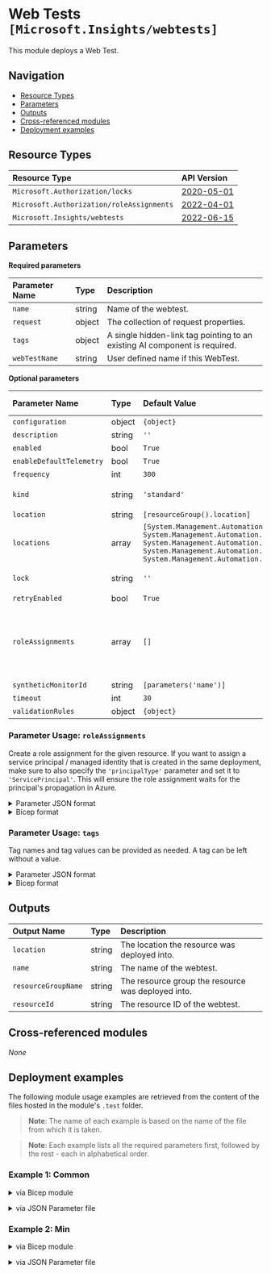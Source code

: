 # Web Tests `[Microsoft.Insights/webtests]`

This module deploys a Web Test.

## Navigation

- [Resource Types](#Resource-Types)
- [Parameters](#Parameters)
- [Outputs](#Outputs)
- [Cross-referenced modules](#Cross-referenced-modules)
- [Deployment examples](#Deployment-examples)

## Resource Types

| Resource Type | API Version |
| :-- | :-- |
| `Microsoft.Authorization/locks` | [2020-05-01](https://learn.microsoft.com/en-us/azure/templates/Microsoft.Authorization/2020-05-01/locks) |
| `Microsoft.Authorization/roleAssignments` | [2022-04-01](https://learn.microsoft.com/en-us/azure/templates/Microsoft.Authorization/2022-04-01/roleAssignments) |
| `Microsoft.Insights/webtests` | [2022-06-15](https://learn.microsoft.com/en-us/azure/templates/Microsoft.Insights/2022-06-15/webtests) |

## Parameters

**Required parameters**

| Parameter Name | Type | Description |
| :-- | :-- | :-- |
| `name` | string | Name of the webtest. |
| `request` | object | The collection of request properties. |
| `tags` | object | A single hidden-link tag pointing to an existing AI component is required. |
| `webTestName` | string | User defined name if this WebTest. |

**Optional parameters**

| Parameter Name | Type | Default Value | Allowed Values | Description |
| :-- | :-- | :-- | :-- | :-- |
| `configuration` | object | `{object}` |  | An XML configuration specification for a WebTest. |
| `description` | string | `''` |  | User defined description for this WebTest. |
| `enabled` | bool | `True` |  | Is the test actively being monitored. |
| `enableDefaultTelemetry` | bool | `True` |  | Enable telemetry via a Globally Unique Identifier (GUID). |
| `frequency` | int | `300` |  | Interval in seconds between test runs for this WebTest. |
| `kind` | string | `'standard'` | `[multistep, ping, standard]` | The kind of WebTest that this web test watches. |
| `location` | string | `[resourceGroup().location]` |  | Location for all Resources. |
| `locations` | array | `[System.Management.Automation.OrderedHashtable, System.Management.Automation.OrderedHashtable, System.Management.Automation.OrderedHashtable, System.Management.Automation.OrderedHashtable, System.Management.Automation.OrderedHashtable]` |  | List of where to physically run the tests from to give global coverage for accessibility of your application. |
| `lock` | string | `''` | `['', CanNotDelete, ReadOnly]` | Specify the type of lock. |
| `retryEnabled` | bool | `True` |  | Allow for retries should this WebTest fail. |
| `roleAssignments` | array | `[]` |  | Array of role assignment objects that contain the 'roleDefinitionIdOrName' and 'principalId' to define RBAC role assignments on this resource. In the roleDefinitionIdOrName attribute, you can provide either the display name of the role definition, or its fully qualified ID in the following format: '/providers/Microsoft.Authorization/roleDefinitions/c2f4ef07-c644-48eb-af81-4b1b4947fb11'. |
| `syntheticMonitorId` | string | `[parameters('name')]` |  | Unique ID of this WebTest. |
| `timeout` | int | `30` |  | Seconds until this WebTest will timeout and fail. |
| `validationRules` | object | `{object}` |  | The collection of validation rule properties. |


### Parameter Usage: `roleAssignments`

Create a role assignment for the given resource. If you want to assign a service principal / managed identity that is created in the same deployment, make sure to also specify the `'principalType'` parameter and set it to `'ServicePrincipal'`. This will ensure the role assignment waits for the principal's propagation in Azure.

<details>

<summary>Parameter JSON format</summary>

```json
"roleAssignments": {
    "value": [
        {
            "roleDefinitionIdOrName": "Reader",
            "description": "Reader Role Assignment",
            "principalIds": [
                "12345678-1234-1234-1234-123456789012", // object 1
                "78945612-1234-1234-1234-123456789012" // object 2
            ]
        },
        {
            "roleDefinitionIdOrName": "/providers/Microsoft.Authorization/roleDefinitions/c2f4ef07-c644-48eb-af81-4b1b4947fb11",
            "principalIds": [
                "12345678-1234-1234-1234-123456789012" // object 1
            ],
            "principalType": "ServicePrincipal"
        }
    ]
}
```

</details>

<details>

<summary>Bicep format</summary>

```bicep
roleAssignments: [
    {
        roleDefinitionIdOrName: 'Reader'
        description: 'Reader Role Assignment'
        principalIds: [
            '12345678-1234-1234-1234-123456789012' // object 1
            '78945612-1234-1234-1234-123456789012' // object 2
        ]
    }
    {
        roleDefinitionIdOrName: '/providers/Microsoft.Authorization/roleDefinitions/c2f4ef07-c644-48eb-af81-4b1b4947fb11'
        principalIds: [
            '12345678-1234-1234-1234-123456789012' // object 1
        ]
        principalType: 'ServicePrincipal'
    }
]
```

</details>
<p>

### Parameter Usage: `tags`

Tag names and tag values can be provided as needed. A tag can be left without a value.

<details>

<summary>Parameter JSON format</summary>

```json
"tags": {
    "value": {
        "Environment": "Non-Prod",
        "Contact": "test.user@testcompany.com",
        "PurchaseOrder": "1234",
        "CostCenter": "7890",
        "ServiceName": "DeploymentValidation",
        "Role": "DeploymentValidation"
    }
}
```

</details>

<details>

<summary>Bicep format</summary>

```bicep
tags: {
    Environment: 'Non-Prod'
    Contact: 'test.user@testcompany.com'
    PurchaseOrder: '1234'
    CostCenter: '7890'
    ServiceName: 'DeploymentValidation'
    Role: 'DeploymentValidation'
}
```

</details>
<p>

## Outputs

| Output Name | Type | Description |
| :-- | :-- | :-- |
| `location` | string | The location the resource was deployed into. |
| `name` | string | The name of the webtest. |
| `resourceGroupName` | string | The resource group the resource was deployed into. |
| `resourceId` | string | The resource ID of the webtest. |

## Cross-referenced modules

_None_

## Deployment examples

The following module usage examples are retrieved from the content of the files hosted in the module's `.test` folder.
   >**Note**: The name of each example is based on the name of the file from which it is taken.

   >**Note**: Each example lists all the required parameters first, followed by the rest - each in alphabetical order.

<h3>Example 1: Common</h3>

<details>

<summary>via Bicep module</summary>

```bicep
module webtests './insights/webtest/main.bicep' = {
  name: '${uniqueString(deployment().name, location)}-test-iwtcom'
  params: {
    // Required parameters
    name: 'iwtcom001'
    request: {
      HttpVerb: 'GET'
      RequestUrl: 'https://learn.microsoft.com/en-us/'
    }
    tags: {
      'hidden-link:${nestedDependencies.outputs.appInsightResourceId}': 'Resource'
    }
    webTestName: 'wt$iwtcom001'
    // Non-required parameters
    enableDefaultTelemetry: '<enableDefaultTelemetry>'
    locations: [
      {
        Id: 'emea-nl-ams-azr'
      }
    ]
    lock: 'CanNotDelete'
    syntheticMonitorId: 'iwtcom001'
  }
}
```

</details>
<p>

<details>

<summary>via JSON Parameter file</summary>

```json
{
  "$schema": "https://schema.management.azure.com/schemas/2019-04-01/deploymentParameters.json#",
  "contentVersion": "1.0.0.0",
  "parameters": {
    // Required parameters
    "name": {
      "value": "iwtcom001"
    },
    "request": {
      "value": {
        "HttpVerb": "GET",
        "RequestUrl": "https://learn.microsoft.com/en-us/"
      }
    },
    "tags": {
      "value": {
        "hidden-link:${nestedDependencies.outputs.appInsightResourceId}": "Resource"
      }
    },
    "webTestName": {
      "value": "wt$iwtcom001"
    },
    // Non-required parameters
    "enableDefaultTelemetry": {
      "value": "<enableDefaultTelemetry>"
    },
    "locations": {
      "value": [
        {
          "Id": "emea-nl-ams-azr"
        }
      ]
    },
    "lock": {
      "value": "CanNotDelete"
    },
    "syntheticMonitorId": {
      "value": "iwtcom001"
    }
  }
}
```

</details>
<p>

<h3>Example 2: Min</h3>

<details>

<summary>via Bicep module</summary>

```bicep
module webtests './insights/webtest/main.bicep' = {
  name: '${uniqueString(deployment().name, location)}-test-iwtmin'
  params: {
    // Required parameters
    name: 'iwtmin001'
    request: {
      HttpVerb: 'GET'
      RequestUrl: 'https://learn.microsoft.com/en-us/'
    }
    tags: {
      'hidden-link:${nestedDependencies.outputs.appInsightResourceId}': 'Resource'
    }
    webTestName: 'wt$iwtmin001'
    // Non-required parameters
    enableDefaultTelemetry: '<enableDefaultTelemetry>'
  }
}
```

</details>
<p>

<details>

<summary>via JSON Parameter file</summary>

```json
{
  "$schema": "https://schema.management.azure.com/schemas/2019-04-01/deploymentParameters.json#",
  "contentVersion": "1.0.0.0",
  "parameters": {
    // Required parameters
    "name": {
      "value": "iwtmin001"
    },
    "request": {
      "value": {
        "HttpVerb": "GET",
        "RequestUrl": "https://learn.microsoft.com/en-us/"
      }
    },
    "tags": {
      "value": {
        "hidden-link:${nestedDependencies.outputs.appInsightResourceId}": "Resource"
      }
    },
    "webTestName": {
      "value": "wt$iwtmin001"
    },
    // Non-required parameters
    "enableDefaultTelemetry": {
      "value": "<enableDefaultTelemetry>"
    }
  }
}
```

</details>
<p>

